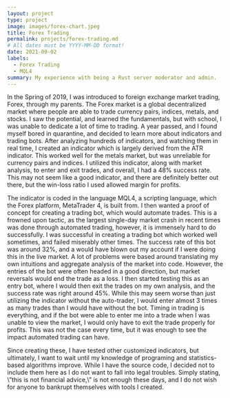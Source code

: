 ```yaml
---
layout: project
type: project
image: images/forex-chart.jpeg
title: Forex Trading
permalink: projects/forex-trading.md
# All dates must be YYYY-MM-DD format!
date: 2021-09-02
labels:
  - Forex Trading
  - MQL4
summary: My experience with being a Rust server moderator and admin.
---
```


In the Spring of 2019, I was introduced to foreign exchange market trading, Forex, through my parents. The Forex market is a global decentralized market where people are able to trade currency pairs, indices, metals, and stocks. I saw the potential, and learned the fundamentals, but with school, I was unable to dedicate a lot of time to trading. A year passed, and I found myself bored in quarantine, and decided to learn more about indicators and trading bots. After analyzing hundreds of indicators, and watching them in real time, I created an indicator which is largely derived from the ATR indicator. This worked well for the metals market, but was unreliable for currency pairs and indices. I utilized this indicator, along with market analysis, to enter and exit trades, and overall, I had a 48% success rate. This may not seem like a good indicator, and there are definitely better out there, but the win-loss ratio I used allowed margin for profits.

The indicator is coded in the language MQL4, a scripting language, which the Forex platform, MetaTrader 4, is built from. I then wanted a proof of concept for creating a trading bot, which would automate trades. This is a frowned upon tactic, as the largest single-day market crash in recent times was done through automated trading, however, it is immensely hard to do successfully. I was successful in creating a trading bot which worked well sometimes, and failed miserably other times. The success rate of this bot was around 32%, and a would have blown out my account if I were doing this in the live market. A lot of problems were based around translating my own intuitions and aggregate analysis of the market into code. However, the entries of the bot were often headed in a good direction, but market reversals would end the trade as a loss. I then started testing this as an entry bot, where I would then exit the trades on my own analysis, and the success rate was right around 45%. While this may seem worse than just utilizing the indicator without the auto-trader, I would enter almost 3 times as many trades than I would have without the bot. Timing in trading is everything, and if the bot were able to enter me into a trade when I was unable to view the market, I would only have to exit the trade properly for profits. This was not the case every time, but it was enough to see the impact automated trading can have.

Since creating these, I have tested other customized indicators, but ultimately, I want to wait until my knowledge of programing and statistics-based algorithms improve. While I have the source code, I decided not to include them here as I do not want to fall into legal troubles. Simply stating, \”this is not financial advice,\” is not enough these days, and I do not wish for anyone to bankrupt themselves with tools I created.

